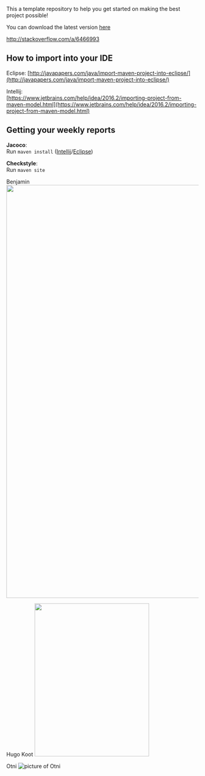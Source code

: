 This a template repository to help you get started on making the best project possible!

You can download the latest version [here](https://github.com/SERG-Delft/TI1216/releases)

http://stackoverflow.com/a/6466993

## How to import into your IDE

Eclipse:
[http://javapapers.com/java/import-maven-project-into-eclipse/](http://javapapers.com/java/import-maven-project-into-eclipse/)

Intellij:  
[https://www.jetbrains.com/help/idea/2016.2/importing-project-from-maven-model.html](https://www.jetbrains.com/help/idea/2016.2/importing-project-from-maven-model.html)

## Getting your weekly reports

**Jacoco**:  
Run `maven install` ([Intellij](https://www.jetbrains.com/help/idea/2016.3/getting-started-with-maven.html#execute_maven_goal)/[Eclipse](http://imgur.com/a/6q7pV))

**Checkstyle**:  
Run `maven site`

Benjamin <img src="https://i.imgur.com/udyAZdC.jpg" width="1920" height="1080">

Hugo Koot <img src="https://i.imgur.com/R2g981c.jpg" width="300" height="400">

Otni ![picture of Otni](https://i.imgur.com/dpqDW2r.png)


